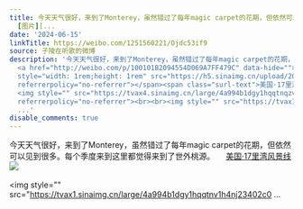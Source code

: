 ```yaml
---
title: 今天天气很好，来到了Monterey，虽然错过了每年magic carpet的花期，但依然可以见到很多。每个季度来到这里都觉得来到了世外桃源。 美国·17里湾风景线
  [图片][...
date: '2024-06-15'
linkTitle: https://weibo.com/1251560221/Ojdc53if9
source: 子陵在听歌的微博
description: '今天天气很好，来到了Monterey，虽然错过了每年magic carpet的花期，但依然可以见到很多。每个季度来到这里都觉得来到了世外桃源。
  <a href="http://weibo.com/p/100101B2094554D069A7FF479C" data-hide=""><span class="url-icon"><img
  style="width: 1rem;height: 1rem" src="https://h5.sinaimg.cn/upload/2015/09/25/3/timeline_card_small_location_default.png"
  referrerpolicy="no-referrer"></span><span class="surl-text">美国·17里湾风景线</span></a>
  <img style="" src="https://tvax4.sinaimg.cn/large/4a994b1dgy1hqqtnqzvubj235s2dckjp.jpg"
  referrerpolicy="no-referrer"><br><br><img style="" src="https://tvax1.sinaimg.cn/large/4a994b1dgy1hqqtnv1h4nj23402c0
  ...'
disable_comments: true
---
```

今天天气很好，来到了Monterey，虽然错过了每年magic carpet的花期，但依然可以见到很多。每个季度来到这里都觉得来到了世外桃源。 <a href="http://weibo.com/p/100101B2094554D069A7FF479C" data-hide=""><span class="url-icon"><img style="width: 1rem;height: 1rem" src="https://h5.sinaimg.cn/upload/2015/09/25/3/timeline_card_small_location_default.png" referrerpolicy="no-referrer"></span><span class="surl-text">美国·17里湾风景线</span></a> <img style="" src="https://tvax4.sinaimg.cn/large/4a994b1dgy1hqqtnqzvubj235s2dckjp.jpg" referrerpolicy="no-referrer"><br><br><img style="" src="https://tvax1.sinaimg.cn/large/4a994b1dgy1hqqtnv1h4nj23402c0 ...